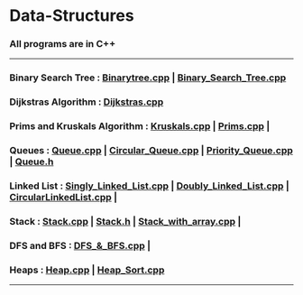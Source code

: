 # Data-Structures

### All programs are in C++ 

<hr>

### Binary Search Tree  : [Binarytree.cpp](Binarytree.cpp) | [Binary_Search_Tree.cpp](Binary_Search_Tree.cpp)

### Dijkstras Algorithm : [Dijkstras.cpp](Dijkstras.cpp)

### Prims and Kruskals Algorithm : [Kruskals.cpp](Kruskals.cpp) |  [Prims.cpp](Prims.cpp) |

### Queues : [Queue.cpp](Queue.cpp) | [Circular_Queue.cpp](Circular_Queue.cpp) | [Priority_Queue.cpp](Priority_Queue.cpp) | [Queue.h](Queue.h)
             
### Linked List : [Singly_Linked_List.cpp](Singly_Linked_List.cpp) | [Doubly_Linked_List.cpp](Doubly_Linked_List.cpp) | [CircularLinkedList.cpp](CircularLinkedList.cpp) |

### Stack : [Stack.cpp](Stack.cpp) | [Stack.h](Stack.h) | [Stack_with_array.cpp](Stack_with_array.cpp) |

### DFS and BFS : [DFS_&_BFS.cpp](DFS_&_BFS.cpp) | 

### Heaps : [Heap.cpp](Heap.cpp) | [Heap_Sort.cpp](Heap_Sort.cpp)



<hr>

